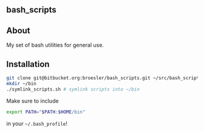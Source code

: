 ## bash_scripts

## About
My set of bash utilities for general use.

## Installation
```sh
git clone git@bitbucket.org:broesler/bash_scripts.git ~/src/bash_scripts
mkdir ~/bin
./symlink_scripts.sh # symlink scripts into ~/bin
```
Make sure to include
```sh
export PATH="$PATH:$HOME/bin"
```
in your `~/.bash_profile`!

